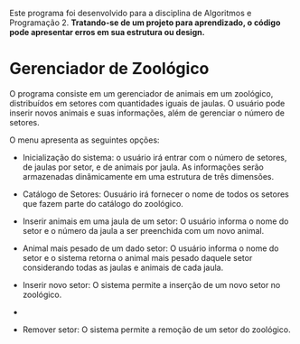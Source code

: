 Este programa foi desenvolvido para a disciplina de Algoritmos e Programação 2. **Tratando-se de um projeto para aprendizado, o código pode apresentar erros em sua estrutura ou design.**

# Gerenciador de Zoológico 
O programa consiste em um gerenciador de animais em um zoológico, distribuídos em setores com quantidades iguais de jaulas. O usuário pode inserir novos animais e suas informações, além de gerenciar o número de setores.

O menu apresenta as seguintes opções:
- Inicialização do sistema: o usuário irá entrar com o número de setores, de jaulas por setor, e de animais por jaula. 
As informações serão armazenadas dinâmicamente em uma estrutura de três dimensões. 

- Catálogo de Setores: Ousuário irá fornecer o nome de todos os setores que fazem parte do catálogo do zoológico. 

- Inserir animais em uma jaula de um setor: O usuário informa o nome do setor e o número da jaula a ser preenchida com um novo animal.

- Animal mais pesado de um dado setor: O usuário informa o nome do setor e o sistema retorna o animal mais pesado daquele setor considerando todas as jaulas e
animais de cada jaula.

- Inserir novo setor: O sistema permite a inserção de um novo setor no zoológico.
- 
-  Remover setor: O sistema permite a remoção de um setor do zoológico.

